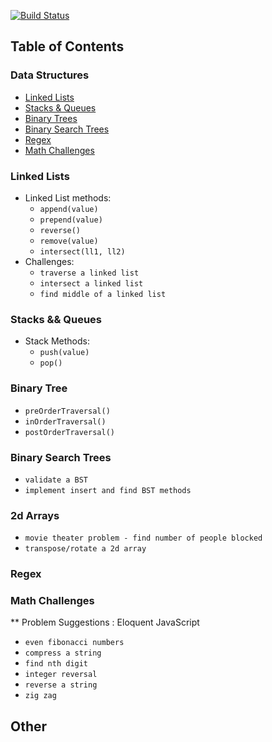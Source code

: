 [![Build Status](https://travis-ci.org/ccloops/whiteboard-problems.svg?branch=master)](https://travis-ci.org/ccloops/whiteboard-problems)

## Table of Contents

### Data Structures

* [Linked Lists](#linked-lists)
* [Stacks & Queues](#stacks-queues)
* [Binary Trees](#binary-tree)
* [Binary Search Trees](#binary-search-trees)
* [Regex](#regex)
* [Math Challenges](#math-challenges)

### Linked Lists
<a id="linked-lists"></a>
* Linked List methods:
  * `append(value)`
  * `prepend(value)`
  * `reverse()`
  * `remove(value)`
  * `intersect(ll1, ll2)`
* Challenges:
  * `traverse a linked list`
  * `intersect a linked list`
  * `find middle of a linked list`

### Stacks && Queues
<a id="stacks-queues"></a>
* Stack Methods:
  * `push(value)`
  * `pop()`


### Binary Tree 
<a id="binary-tree"></a>
  * `preOrderTraversal()`
  * `inOrderTraversal()`
  * `postOrderTraversal()`


### Binary Search Trees
<a id="binary-search-trees"></a>
* `validate a BST`
* `implement insert and find BST methods`
###  2d Arrays
* `movie theater problem - find number of people blocked`
* `transpose/rotate a 2d array`

### Regex
<a id="regex"></a>

### Math Challenges
<a id="math-challenges"></a>

** Problem Suggestions : Eloquent JavaScript

* `even fibonacci numbers`
* `compress a string`
* `find nth digit`
* `integer reversal`
* `reverse a string`
* `zig zag`



## Other
